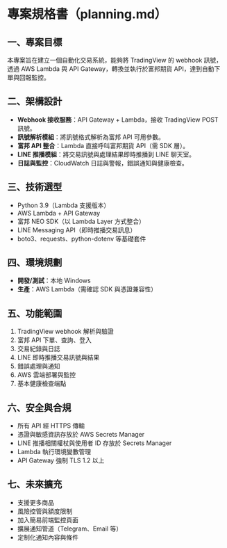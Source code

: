 # 專案規格書（planning.md）

## 一、專案目標
本專案旨在建立一個自動化交易系統，能夠將 TradingView 的 webhook 訊號，透過 AWS Lambda 與 API Gateway，轉換並執行於富邦期貨 API，達到自動下單與回報監控。

## 二、架構設計
- **Webhook 接收服務**：API Gateway + Lambda，接收 TradingView POST 訊號。
- **訊號解析模組**：將訊號格式解析為富邦 API 可用參數。
- **富邦 API 整合**：Lambda 直接呼叫富邦期貨 API（需 SDK 層）。
- **LINE 推播模組**：將交易訊號與處理結果即時推播到 LINE 聊天室。
- **日誌與監控**：CloudWatch 日誌與警報，錯誤通知與健康檢查。

## 三、技術選型
- Python 3.9（Lambda 支援版本）
- AWS Lambda + API Gateway
- 富邦 NEO SDK（以 Lambda Layer 方式整合）
- LINE Messaging API（即時推播交易訊息）
- boto3、requests、python-dotenv 等基礎套件

## 四、環境規劃
- **開發/測試**：本地 Windows
- **生產**：AWS Lambda（需確認 SDK 與憑證兼容性）

## 五、功能範圍
1. TradingView webhook 解析與驗證
2. 富邦 API 下單、查詢、登入
3. 交易紀錄與日誌
4. LINE 即時推播交易訊號與結果
5. 錯誤處理與通知
6. AWS 雲端部署與監控
7. 基本健康檢查端點

## 六、安全與合規
- 所有 API 經 HTTPS 傳輸
- 憑證與敏感資訊存放於 AWS Secrets Manager
- LINE 推播相關權杖與使用者 ID 存放於 Secrets Manager
- Lambda 執行環境變數管理
- API Gateway 強制 TLS 1.2 以上

## 七、未來擴充
- 支援更多商品
- 風險控管與額度限制
- 加入簡易前端監控頁面
- 擴展通知管道（Telegram、Email 等）
- 定制化通知內容與條件
